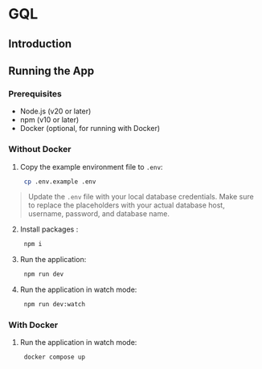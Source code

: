 # GQL

## Introduction


## Running the App

### Prerequisites

- Node.js (v20 or later)
- npm (v10 or later)
- Docker (optional, for running with Docker)

### Without Docker

1. Copy the example environment file to `.env`:

   ```bash
   	cp .env.example .env
   ```

> Update the `.env` file with your local database credentials. Make sure to replace the placeholders with your actual database host, username, password, and database name.

2. Install packages :

   ```bash
    npm i
   ```

3. Run the application:

   ```bash
    npm run dev
   ```

4. Run the application in watch mode:
   ```bash
    npm run dev:watch
   ```

### With Docker

1. Run the application in watch mode:
   ```bash
    docker compose up
   ```
